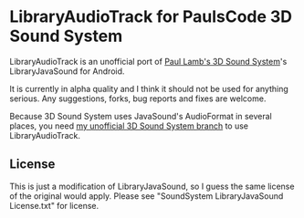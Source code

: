 # LibraryAudioTrack for PaulsCode 3D Sound System
LibraryAudioTrack is an unofficial port of [Paul Lamb's 3D Sound System](http://www.paulscode.com/forum/index.php?topic=4.0)'s LibraryJavaSound for Android.

It is currently in alpha quality and I think it should not be used for anything serious. Any suggestions, forks, bug reports and fixes are welcome.

Because 3D Sound System uses JavaSound's AudioFormat in several places, you need [my unofficial 3D Sound System branch](https://github.com/NullNoname/Paulscode-SoundSystem/tree/droid) to use LibraryAudioTrack.

## License
This is just a modification of LibraryJavaSound, so I guess the same license of the original would apply. Please see "SoundSystem LibraryJavaSound License.txt" for license.
